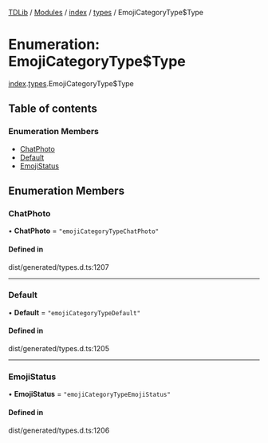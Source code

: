 [TDLib](../README.md) / [Modules](../modules.md) / [index](../modules/index.md) / [types](../modules/index.types.md) / EmojiCategoryType$Type

# Enumeration: EmojiCategoryType$Type

[index](../modules/index.md).[types](../modules/index.types.md).EmojiCategoryType$Type

## Table of contents

### Enumeration Members

- [ChatPhoto](index.types.EmojiCategoryType_Type.md#chatphoto)
- [Default](index.types.EmojiCategoryType_Type.md#default)
- [EmojiStatus](index.types.EmojiCategoryType_Type.md#emojistatus)

## Enumeration Members

### ChatPhoto

• **ChatPhoto** = ``"emojiCategoryTypeChatPhoto"``

#### Defined in

dist/generated/types.d.ts:1207

___

### Default

• **Default** = ``"emojiCategoryTypeDefault"``

#### Defined in

dist/generated/types.d.ts:1205

___

### EmojiStatus

• **EmojiStatus** = ``"emojiCategoryTypeEmojiStatus"``

#### Defined in

dist/generated/types.d.ts:1206
